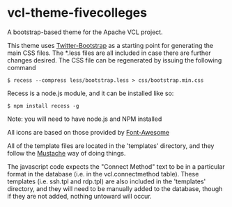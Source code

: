 vcl-theme-fivecolleges
======================

A bootstrap-based theme for the Apache VCL project.

This theme uses [Twitter-Bootstrap](http://twitter.github.io/bootstrap/)
as a starting point for generating the main CSS files. The *.less files
are all included in case there are further changes desired. The CSS file
can be regenerated by issuing the following command

    $ recess --compress less/bootstrap.less > css/bootstrap.min.css

Recess is a node.js module, and it can be installed like so:

    $ npm install recess -g 

Note: you will need to have node.js and NPM installed

All icons are based on those provided by
[Font-Awesome](http://fortawesome.github.io/Font-Awesome/)

All of the template files are located in the 'templates' directory, and
they follow the [Mustache](http://mustache.github.io) way of doing
things.

The javascript code expects the "Connect Method" text to be in a particular
format in the database (i.e. in the vcl.connectmethod table). These templates
(i.e. ssh.tpl and rdp.tpl) are also included in the 'templates' directory,
and they will need to be manually added to the database, though if they
are not added, nothing untoward will occur.

